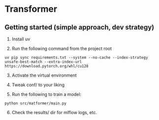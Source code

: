 # Transformer

## Getting started (simple approach, dev strategy)

1. Install uv

2. Run the following command from the project root
```
uv pip sync requirements.txt --system --no-cache --index-strategy unsafe-best-match --extra-index-url https://download.pytorch.org/whl/cu128
```

3. Activate the virtual environment

4. Tweak conf/ to your liking

5. Run the following to train a model:
```
python src/matformer/main.py
```

6. Check the results/ dir for mlflow logs, etc.